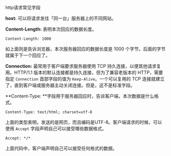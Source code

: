 http请求常见字段

**host:** 可以将请求发往「同一台」服务器上的不同网站。

**Content-Length:** 表明本次回应的数据长度。

```
Content-Length: 1000
```

如上面则是告诉浏览器，本次服务器回应的数据长度是 1000 个字节，后面的字节就属于下一个回应了。

**Connection:** 最常用于客户端要求服务器使用 TCP 持久连接，以便其他请求复用。HTTP/1.1 版本的默认连接都是持久连接，但为了兼容老版本的 HTTP，需要指定 `Connection` 首部字段的值为 `Keep-Alive`。一个可以复用的 TCP 连接就建立了，直到客户端或服务器主动关闭连接。但是，这不是标准字段。

**Content-Type: **字段用于服务器回应时，告诉客户端，本次数据是什么格式。

```
Content-Type: text/html; charset=utf-8
```

上面的类型表明，发送的是网页，而且编码是UTF-8。客户端请求的时候，可以使用 `Accept` 字段声明自己可以接受哪些数据格式。

```
Accept: */*
```

上面代码中，客户端声明自己可以接受任何格式的数据。

